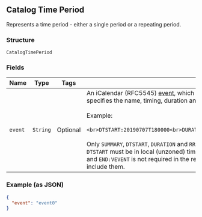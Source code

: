 ## Catalog Time Period

Represents a time period - either a single period or a repeating period.

### Structure

`CatalogTimePeriod`

### Fields

| Name | Type | Tags | Description |
|  --- | --- | --- | --- |
| `event` | `String` | Optional | An iCalendar (RFC5545) [event](https://tools.ietf.org/html/rfc5545#section-3.6.1), which<br>specifies the name, timing, duration and recurrence of this time period.<br><br>Example:<br><br>```<br>DTSTART:20190707T180000<br>DURATION:P2H<br>RRULE:FREQ=WEEKLY;BYDAY=MO,WE,FR<br>```<br><br>Only `SUMMARY`, `DTSTART`, `DURATION` and `RRULE` fields are supported.<br>`DTSTART` must be in local (unzoned) time format. Note that while `BEGIN:VEVENT`<br>and `END:VEVENT` is not required in the request. The response will always<br>include them. |

### Example (as JSON)

```json
{
  "event": "event0"
}
```

